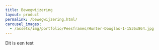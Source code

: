 ```yaml
---
title: Bewegwijzering
layout: product
permalink: /bewegwijzering.html/
carousel_images:
  - /assets/img/portfolio/Peesframes/Hunter-Douglas-1-1536x864.jpg
---
```


Dit is een test
